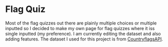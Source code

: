 # Flag Quiz
Most of the flag quizzes out there are plainly multiple choices or multiple inputted so I decided to make my own page for flag quizzes where it iss single inputted (my preference). I am currently editing the dataset and also adding features. 
The dataset I used for this project is from [CountryflagsAPI](https://countryflagsapi.netlify.app).

